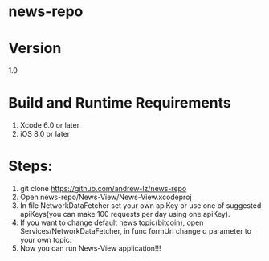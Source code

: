 # news-repo

# Version

1.0

# Build and Runtime Requirements

1. Xcode 6.0 or later
2. iOS 8.0 or later

# Steps:

1. git clone https://github.com/andrew-lz/news-repo
2. Open news-repo/News-View/News-View.xcodeproj
3. In file NetworkDataFetcher set your own apiKey or use one of suggested apiKeys(you can make 100 requests per day using one apiKey). 
4. If you want to change default news topic(bitcoin), open Services/NetworkDataFetcher, in func formUrl change q parameter to your own topic.
5. Now you can run News-View application!!!
